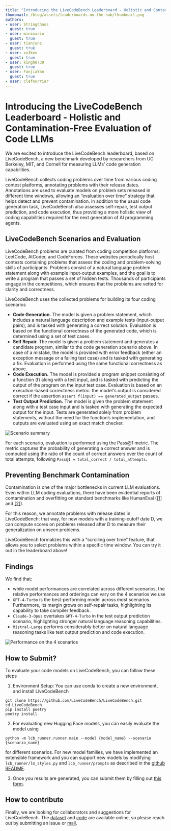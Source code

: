```yaml
---
title: "Introducing the LiveCodeBench Leaderboard - Holistic and Contamination-Free Evaluation of Code LLMs"
thumbnail: /blog/assets/leaderboards-on-the-hub/thumbnail.png
authors:
- user: StringChaos
  guest: true
- user: minimario
  guest: true
- user: tianjunz
  guest: true
- user: xu3kev
  guest: true
- user: kingh0730
  guest: true
- user: FanjiaYan 
  guest: true
- user: clefourrier
---
```


# Introducing the LiveCodeBench Leaderboard - Holistic and Contamination-Free Evaluation of Code LLMs

We are excited to introduce the LiveCodeBench leaderboard, based on LiveCodeBench, a new benchmark developed by researchers from UC Berkeley, MIT, and Cornell for measuring LLMs’ code generation capabilities. 

<script type="module" src="https://gradio.s3-us-west-2.amazonaws.com/3.45.1/gradio.js"> </script>
<gradio-app theme_mode="light" space="livecodebench/leaderboard"></gradio-app>


LiveCodeBench collects coding problems over time from various coding contest platforms, annotating problems with their release dates. Annotations are used to evaluate models on problem sets released in different time windows, allowing an “evaluation over time” strategy that helps detect and prevent contamination. In addition to the usual code generation task, LiveCodeBench also assesses self-repair, test output prediction, and code execution, thus providing a more holistic view of coding capabilities required for the next generation of AI programming agents.


## LiveCodeBench Scenarios and Evaluation

LiveCodeBench problems are curated from coding competition platforms: LeetCode, AtCoder, and CodeForces. These websites periodically host contests containing problems that assess the coding and problem-solving skills of participants. Problems consist of a natural language problem statement along with example input-output examples, and the goal is to write a program that passes a set of hidden tests. Thousands of participants engage in the competitions, which ensures that the problems are vetted for clarity and correctness.

LiveCodeBench uses the collected problems for building its four coding scenarios

- **Code Generation.** The model is given a problem statement, which includes a natural language description and example tests (input-output pairs), and is tasked with generating a correct solution. Evaluation is based on the functional correctness of the generated code, which is determined using a set of test cases.
- **Self Repair.** The model is given a problem statement and generates a candidate program, similar to the code generation scenario above. In case of a mistake, the model is provided with error feedback (either an exception message or a failing test case) and is tasked with generating a fix. Evaluation is performed using the same functional correctness as above.
- **Code Execution.** The model is provided a program snippet consisting of a function (f) along with a test input, and is tasked with predicting the output of the program on the input test case. Evaluation is based on an execution-based correctness metric: the model's output is considered correct if the assertion `assert f(input) == generated_output` passes.
- **Test Output Prediction.** The model is given the problem statement along with a test case input and is tasked with generating the expected output for the input. Tests are generated solely from problem statements, without the need for the function’s implementation, and outputs are evaluated using an exact match checker.


![Scenario summary](https://livecodebench.github.io/images/LCB_holistic_tasks.png)

For each scenario, evaluation is performed using the Pass@1 metric. The metric captures the probability of generating a correct answer and is computed using the ratio of the count of correct answers over the count of total attempts, following `Pass@1 = total_correct / total_attempts`.

## Preventing Benchmark Contamination

Contamination is one of the major bottlenecks in current LLM evaluations. Even within LLM coding evaluations, there have been evidential reports of contamination and overfitting on standard benchmarks like HumanEval ([[1]](https://arxiv.org/abs/2403.05530) and [[2]](https://arxiv.org/abs/2311.04850)). 

For this reason, we annotate problems with release dates in LiveCodeBench: that way, for new models with a training-cutoff date D, we can compute scores on problems released after D to measure their generalization on unseen problems. 

LiveCodeBench formalizes this with a “scrolling over time” feature, that allows you to select problems within a specific time window. You can try it out in the leaderboard above!

## Findings

We find that:
- while model performances are correlated across different scenarios, the relative performances and orderings can vary on the 4 scenarios we use 
- `GPT-4-Turbo` is the best-performing model across most scenarios. Furthermore, its margin grows on self-repair tasks, highlighting its capability to take compiler feedback.
- `Claude-3-Opus` overtakes `GPT-4-Turbo` in the test output prediction scenario, highlighting stronger natural language reasoning capabilities. 
- `Mistral-Large` performs considerably better on natural language reasoning tasks like test output prediction and code execution.

![Performance on the 4 scenarios](https://github.com/LiveCodeBench/LiveCodeBench/raw/main/assets/images/tasks_radar.png)

## How to Submit?

To evaluate your code models on LiveCodeBench, you can follow these steps

1. Environment Setup: You can use conda to create a new environment, and install LiveCodeBench

```
git clone https://github.com/LiveCodeBench/LiveCodeBench.git 
cd LiveCodeBench
pip install poetry
poetry install
```

2. For evaluating new Hugging Face models, you can easily evaluate the model using 

```
python -m lcb_runner.runner.main --model {model_name} --scenario {scenario_name}
```

for different scenarios. For new model families, we have implemented an extensible framework and you can support new models by modifying `lcb_runner/lm_styles.py` and `lcb_runner/prompts` as described in the [github README](https://github.com/LiveCodeBench/LiveCodeBench).

3. Once you results are generated, you can submit them by filling out [this form](https://forms.gle/h2abvAHh6UnhWzzd9).


## How to contribute
Finally, we are looking for collaborators and suggestions for LiveCodeBench. The [dataset](https://huggingface.co/livecodebench) and [code](https://github.com/LiveCodeBench/LiveCodeBench) are available online, so please reach out by submitting an issue or [mail](mailto:naman_jain@berkeley.edu).